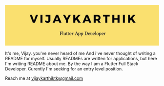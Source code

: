 ![Alt text](img/vijay.jpeg "Title")


It's me, Vijay. you've never heard of me And i've never thought of writing a README for myself. Usually READMEs are written for applications, but here I'm writing README about me. By the way I am a Flutter Full Stack Developer. Curently I'm seeking for an entry level position.

Reach me at vijaykarthiktk@gmail.com 
